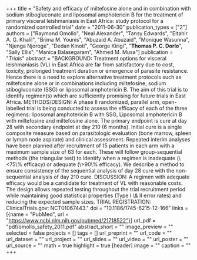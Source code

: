 +++
title = "Safety and efficacy of miltefosine alone and in combination with sodium stibogluconate and liposomal amphotericin B for the treatment of primary visceral leishmaniasis in East Africa: study protocol for a randomized controlled trial"
date = "2011-06-30"
publication_types = ["2"]
authors = ["Raymond Omollo", "Neal Alexander", "Tansy Edwards", "Eltahir A. G. Khalil", "Brima M. Younis", "Abuzaid A. Abuzaid", "Monique Wasunna", "Njenga Njoroge", "Dedan Kinoti", "George Kirigi", "**Thomas P. C. Dorlo**", "Sally Ellis", "Manica Balasegaram", "Ahmed M. Musa"]
publication = "_Trials_"
abstract = "BACKGROUND: Treatment options for visceral leishmaniasis (VL) in East Africa are far from satisfactory due to cost, toxicity, prolonged treatment duration or emergence of parasite resistance. Hence there is a need to explore alternative treatment protocols such as miltefosine alone or in combinations including miltefosine, sodium stibogluconate (SSG) or liposomal amphotericin B. The aim of this trial is to identify regimen(s) which are sufficiently promising for future trials in East Africa. METHODS/DESIGN: A phase II randomized, parallel arm, open-labelled trial is being conducted to assess the efficacy of each of the three regimens: liposomal amphotericin B with SSG, Liposomal amphotericin B with miltefosine and miltefosine alone. The primary endpoint is cure at day 28 with secondary endpoint at day 210 (6 months). Initial cure is a single composite measure based on parasitologic evaluation (bone marrow, spleen or lymph node aspirate) and clinical assessment. Repeated interim analyses have been planned after recruitment of 15 patients in each arm with a maximum sample size of 63 for each. These will follow group-sequential methods (the triangular test) to identify when a regimen is inadequate (\\<75\\% efficacy) or adequate (\\>90\\% efficacy). We describe a method to ensure consistency of the sequential analysis of day 28 cure with the non-sequential analysis of day 210 cure. DISCUSSION: A regimen with adequate efficacy would be a candidate for treatment of VL with reasonable costs. The design allows repeated testing throughout the trial recruitment period while maintaining good statistical properties (Type I \\& II error rates) and reducing the expected sample sizes. TRIAL REGISTRATION: ClinicalTrials.gov: NCT01067443."
doi = "10.1186/1745-6215-12-166"
links = [{name = "PubMed", url = "https://www.ncbi.nlm.nih.gov/pubmed/21718522"}]
url_pdf = "pdf/omollo_safety_2011.pdf"
abstract_short = ""
image_preview = ""
selected = false
projects = []
tags = []
url_preprint = ""
url_code = ""
url_dataset = ""
url_project = ""
url_slides = ""
url_video = ""
url_poster = ""
url_source = ""
math = true
highlight = true
[header]
image = ""
caption = ""
+++
